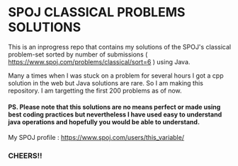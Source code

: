 # SPOJ CLASSICAL PROBLEMS SOLUTIONS 

This  is an inprogress repo that contains my solutions of the  SPOJ's classical problem-set sorted by number of submissions ( https://www.spoj.com/problems/classical/sort=6 ) using Java.

Many a times when I was stuck on a problem for several hours I got a cpp solution in the web but Java solutions are rare. So I am making this repository. I am targetting the first 200 problems as of now.

#### PS.  Please note that this solutions are no means perfect or made using best coding practices but nevertheless I have used easy to understand java operations and hopefully you would be able to understand. 

My SPOJ profile : https://www.spoj.com/users/this_variable/

### CHEERS!!

